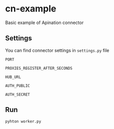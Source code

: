 # cn-example
Basic example of Apination connector

## Settings
You can find connector settings in `settings.py` file

`PORT`

`PROXIES_REGISTER_AFTER_SECONDS`

`HUB_URL`

`AUTH_PUBLIC`

`AUTH_SECRET`

## Run
```
pyhton worker.py
```
